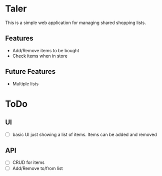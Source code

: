 # Taler

This is a simple web application for managing shared shopping lists.

## Features

- Add/Remove items to be bought
- Check items when in store

## Future Features

- Multiple lists

# ToDo

## UI

- [ ] basic UI just showing a list of items. Items can be added and removed

## API

- [ ] CRUD for items
- [ ] Add/Remove to/from list
